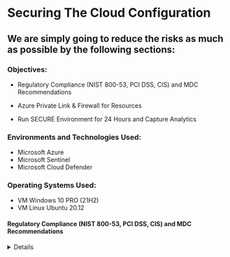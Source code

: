 # Securing The Cloud Configuration

## We are simply going to reduce the risks as much as possible by the following sections: 

<div>

### Objectives: 

- Regulatory Compliance (NIST 800-53, PCI DSS, CIS) and MDC Recommendations

- Azure Private Link & Firewall for Resources

- Run SECURE Environment for 24 Hours and Capture Analytics

### Environments and Technologies Used:

- Microsoft Azure
- Microsoft Sentinel
- Microsoft Cloud Defender

### Operating Systems Used:

- VM Windows 10 PRO (21H2)
- VM Linux Ubuntu 20.12

#### Regulatory Compliance (NIST 800-53, PCI DSS, CIS) and MDC Recommendations 
<details close>

<div>

</summary>

Reminder: Check your Subscription’s Cost Analysis

### Actions and Observations<b>

- Overview Currently 

![vivaldi_ILnTZamtya](https://user-images.githubusercontent.com/109401839/235340696-8d247dcd-e45f-4e6c-ba90-a6f1d4257766.png)

Click on Recommendations. 
Ideally we want to get to 100%. 

![vivaldi_sKRdqBEO7l](https://user-images.githubusercontent.com/109401839/235340928-3ad8b009-b1e7-46cd-920c-1b168c094904.png)

Currently, I am at 54%. So go through each, apply each remediation steps according to Azure and get your score up. 

I will start with the DDos Protection and I wont show everything. However, take your time with this and Azure redirects you to everything. 

![vivaldi_GYcRzsJZK3](https://user-images.githubusercontent.com/109401839/235341029-feb752ee-2793-4a72-b2d0-99c710a27413.png)

![vivaldi_bLyC34Yftz](https://user-images.githubusercontent.com/109401839/235341064-6f41ab48-2787-4e66-8cdf-c00ad7941996.png)


### Azure Private Link & Firewall for Resources
<details close>

<div>

</summary>

![image](https://user-images.githubusercontent.com/109401839/235408787-7acc45e8-904f-4bfb-b4ec-7c6668f4453f.png)

### Run SECURE Environment for 24 Hours and Capture Analytics
<details close>

<div>

</summary>


After 24 Hours: 
<div>

| Metric                   | Count
| ------------------------ | -----
| SecurityEvent            | 2401 (-93.85%)
| Syslog                   | 730 (-6.65%)
| SecurityAlert            | 0 (-100.00%)
| SecurityIncident         | 185 (-16.67%)
| AzureNetworkAnalytics_CL | 68 (-94.96%)

![vivaldi_naqKr3ZM8e](https://user-images.githubusercontent.com/109401839/235409014-801f77ab-ec76-46fe-bb14-48d4927341d4.png)

Well, this series of projects in Microsoft Azure is finally at its conclusion. Over time there will be updates and cleaning up. However, whoever is viewing this. I hope  you learned a lot because I have learned a lot. Thank you.
